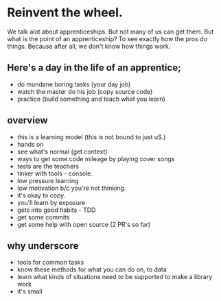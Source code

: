 # Reinvent the wheel.

We talk alot about apprenticeships. But not many of us can get them. But what is the point of an apprenticeship? To see exactly how the pros do things. Because after all, we don't know how things work.

## Here's a day in the life of an apprentice;
- do mundane boring tasks (your day job)
- watch the master do his job (copy source code)
- practice (build something and teach what you learn)




## overview
- this is a learning model (this is not bound to just uS.)
- hands on
- see what's normal (get context)
- ways to get some code mileage by playing cover songs
- tests are the teachers
- tinker with tools - console.
- low pressure learning
- low motivation b/c you're not thinking.
- it's okay to copy.
- you'll learn by exposure
- gets into good habits - TDD
- get some commits
- get some help with open source (2 PR's so far)

## why underscore
- tools for common tasks
- know these methods for what you can do on, to data
- learn what kinds of situations need to be supported to make a library work
- it's small

